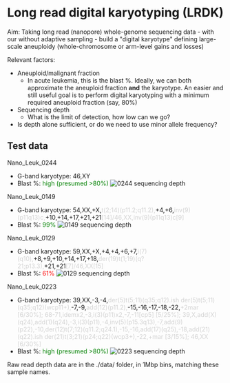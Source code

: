 Long read digital karyotyping (LRDK)
====================================

Aim: Taking long read (nanopore) whole-genome sequencing data - with our without adaptive sampling - build a "digital karyotype" defining large-scale aneuploidy (whole-chromosome or arm-level gains and losses)

Relevant factors:
  * Aneuploid/malignant fraction
    - In acute leukemia, this is the blast %. Ideally, we can both approximate the aneuploid fraction **and** the karyotype. An easier and still useful goal is to perform digital karyotyping with a minimum required aneuploid fraction (say, 80%)
  * Sequencing depth
    - What is the limit of detection, how low can we go?
  * Is depth alone sufficient, or do we need to use minor allele frequency?


Test data
---------

Nano\_Leuk\_0244
  * G-band karyotype: 46,XY
  * Blast %: <span style="color:green">high (presumed >80%)</span>
  ![0244 sequencing depth](20241108_PBA33418_Nano_Leuk_244_DNA_dorado-0.6.0.duplex_sup_5mCG_5hmCG_T2T.karyo.png)

Nano\_Leuk\_0149
  * G-band karyotype: 54,XX,+X,<span style="color:lightgray">t(2;14)(p11.2;q11.2),</span>+4,+6,<span style="color:lightgray">inv(9)(p11q13)c,</span>+10,+14,+17,+21,+21<span style="color:lightgray">[14]/46,XX,inv(9)(p11q13)c[9]</span>
  * Blast %: <span style="color:green">99%</span>
  ![0149 sequencing depth](20240327_PAU75219_Nano_Leuk_0149_DNA_dorado-0.5.3.duplex_sup_5mCG_5hmCG.T2T.sorted.karyo.png)

Nano\_Leuk\_0129
  * G-band karyotype: 59,XX,+X,+4,+4,+6,+7,<span style="color:lightgray">i(7)(q10),</span>+8,+9,+10,+14,+17,+18,<span style="color:lightgray">der(19)t(1;19)(q?21;p13.3),</span>+21,+21<span style="color:lightgray">[7]/46,XX[15]</span>
  * Blast %: <span style="color:red">61%</span>
  ![0129 sequencing depth](20240327_PAU75219_Nano_Leuk_0129_DNA_dorado-0.5.3.duplex_sup_5mCG_5hmCG.T2T.sorted.karyo.png)

Nano\_Leuk\_0223
  * G-band karyotype: 39,XX,-3,-4,<span style="color:lightgray">der(5)t(5;11)(q35;q12).ish der(5)t(5;11)(q35;q12)(wcp11+),</span>-7,-9,<span style="color:lightgray">add(12)(p11.2),</span>-15,-16,-17,-18,-22,<span style="color:lightgray">+2mar [6/30%]; 68-71,idemx2,-3,i(3)(p11)x2,-7,-11\[cp5] [5/25%]; 39,X,add(X)(q24),add(1)(q24),-3,i(3)(p11),-4,inv(5)(p15.3q13),-7,add(9)(p22),-10,der(12)t(7;12)(q11.2;q24.1),-15,-16,add(17)(q25),-18,add(21)(q22).ish der(21)t(3;21)(p24;q22)(wcp3+),-22,+mar [3/15%]; 46,XX [6/30%]</span>
  * Blast %: <span style="color:green">high (presumed >80%)</span>
  ![0223 sequencing depth](20231221_PAS57389_Nano_Leuk_0223_DNA_dorado-0.5.1.duplex_sup_5mCG_5hmCG.T2T.sorted.karyo.png)


Raw read depth data are in the ./data/ folder, in 1Mbp bins, matching these sample names.

